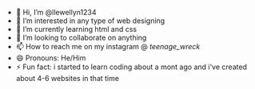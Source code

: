 - 👋 Hi, I’m @llewellyn1234
- 👀 I’m interested in any type of web designing
- 🌱 I’m currently learning html and css
- 💞️ I’m looking to collaborate on anything
- 📫 How to reach me on my instagram @ _teenage_wreck_
- 😄 Pronouns: He/Him
- ⚡ Fun fact: i started to learn coding about a mont ago and i've created about 4-6 websites in that time

<!---
llewellyn1234/llewellyn1234 is a ✨ special ✨ repository because its `README.md` (this file) appears on your GitHub profile.
You can click the Preview link to take a look at your changes.
--->
